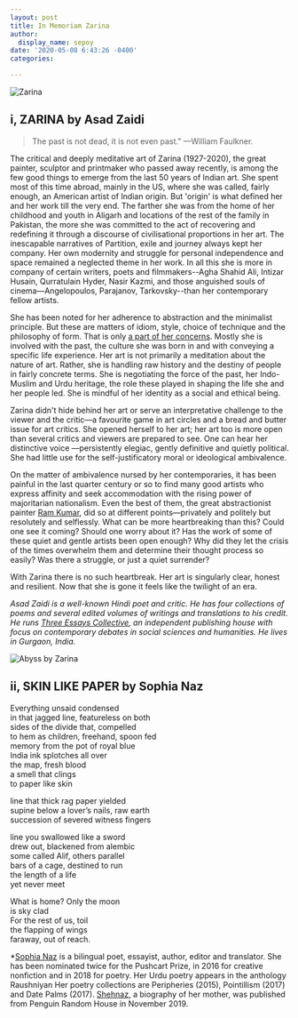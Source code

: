 ```yaml
---
layout: post
title: In Memoriam Zarina
author:
  display_name: sepoy
date: '2020-05-08 6:43:26 -0400'
categories:

---
```


![Zarina]({{site.baseurl}}/img/uploads/2020/zarina.jpg)


## i, ZARINA by Asad Zaidi

>The past is not dead, it is not even past." —William Faulkner.

The critical and deeply meditative art of Zarina (1927-2020), the great painter, sculptor and printmaker who passed away recently, is among the few good things to emerge from the last 50 years of Indian art. She spent most of this time abroad, mainly in the US, where she was called, fairly enough, an American artist of Indian origin. But 'origin' is what defined her and her work till the very end. The farther she was from the home of her childhood and youth in Aligarh and locations of the rest of the family in Pakistan, the more she was committed to the act of recovering and redefining it through a  discourse of civilisational proportions in her art. The inescapable narratives of Partition, exile and journey always kept her company. Her own modernity and struggle for personal independence and space remained a neglected theme in her work. In all this she is more in company of certain writers, poets and filmmakers--Agha Shahid Ali, Intizar Husain, Qurratulain Hyder, Nasir Kazmi, and those anguished souls of cinema—Angelopoulos, Parajanov, Tarkovsky--than her contemporary fellow artists.

She has been noted for her adherence to abstraction and the minimalist principle. But these are matters of idiom, style, choice of technique and the philosophy of form. That is only [a part of her concerns](https://vimeo.com/92315717). Mostly she is involved with the past, the culture she was born in and with conveying a specific life experience. Her art is not primarily a meditation about the nature of art. Rather, she is handling raw history and the destiny of people in fairly concrete terms. She is negotiating the force of the past, her Indo-Muslim and Urdu heritage, the role these played in shaping the life she and her people led.  She is mindful of her identity as a social and ethical being.

Zarina didn't hide behind her art or serve an interpretative challenge to the viewer and the critic—a favourite game in art circles and a bread and butter issue for art critics. She opened herself to her art; her art too is more open than several critics and viewers are prepared to see. One can hear her distinctive voice —persistently elegiac, gently definitive and quietly political. She had little use for the self-justificatory moral or ideological ambivalence.

On the matter of ambivalence nursed by her contemporaries, it has been painful in the last quarter century or so to find many good artists who express affinity and seek accommodation with the rising power of majoritarian nationalism. Even the best of them, the great abstractionist painter [Ram Kumar](https://artradarjournal.com/2018/09/12/ram-kumar-1921-2018-artist-profile-in-conversation/), did so at different points—privately and politely but resolutely and selflessly. What can be more heartbreaking than this? Could one see it coming? Should one worry about it? Has the work of some of these quiet and gentle artists been open enough? Why did they let the crisis of the times overwhelm them and determine their thought process so easily? Was there a struggle, or just a quiet surrender?

With Zarina there is no such heartbreak. Her art is singularly clear, honest and resilient. Now that she is gone it feels like the twilight of an era.

*Asad Zaidi is a well-known Hindi poet and critic. He has four collections of poems and several edited volumes of writings and translations to his credit. He runs [Three Essays Collective](https://threeessays.com/), an independent publishing house with focus on contemporary debates in social sciences and humanities. He lives in Gurgaon, India.*

![Abyss by Zarina]({{site.baseurl}}/img/uploads/2020/zarina_abyss.jpg)

## ii, SKIN LIKE PAPER by Sophia Naz

Everything unsaid condensed  
in that jagged line, featureless on both   
sides of the divide that, compelled  
to hem as children, freehand, spoon fed  
memory from the pot of royal blue  
India ink splotches all over  
the map, fresh blood  
a smell that clings  
to paper like skin  

line that thick rag paper yielded  
supine below a lover’s nails, raw earth  
succession of severed witness fingers  

line you swallowed like a sword  
drew out, blackened from alembic  
some called Alif, others parallel  
bars of a cage, destined to run  
the length of a life  
yet never meet  

What is home? Only the moon  
is sky clad  
For the rest of us, toil  
the flapping of wings  
faraway, out of reach.  

*[Sophia Naz](http://sophianaz.com) is a bilingual poet, essayist, author, editor and translator. She has been nominated twice for the Pushcart Prize, in 2016 for creative nonfiction and in 2018 for poetry. Her Urdu poetry appears in the anthology Raushniyan Her poetry collections are Peripheries (2015), Pointillism (2017) and Date Palms (2017).  [Shehnaz](https://penguin.co.in/book/memoir/shehnaz/), a biography of her mother, was published from Penguin Random House in November 2019.

